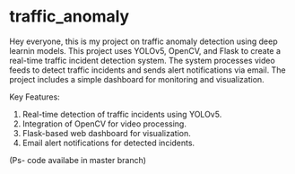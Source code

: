 # traffic_anomaly
Hey everyone, this is my project on traffic anomaly detection using deep learnin models. This project uses YOLOv5, OpenCV, and Flask to create a real-time traffic incident detection system. The system processes video feeds to detect traffic incidents and sends alert notifications via email. The project includes a simple dashboard for monitoring and visualization.

Key Features:
1. Real-time detection of traffic incidents using YOLOv5.
2. Integration of OpenCV for video processing.
3. Flask-based web dashboard for visualization.
4. Email alert notifications for detected incidents.

(Ps- code availabe in master branch)
